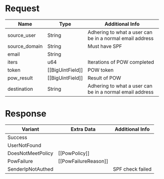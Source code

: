 # Request

| Name          | Type             | Additional Info                                          |
| ------------- | ---------------- | -------------------------------------------------------- |
| source_user   | String           | Adhering to what a user can be in a normal email address |
| source_domain | String           | Must have SPF                                            |
| email         | String           |                                                          |
| iters         | u64              | Iterations of POW completed                              |
| token         | [[BigUintField]] | POW token                                                |
| pow_result    | [[BigUintField]] | Result of POW                                            |
| destination   | String           | Adhering to what a user can be in a normal email address |


# Response


| Variant           | Extra Data           | Additional Info  |
| ----------------- | -------------------- | ---------------- |
| Success           |                      |                  |
| UserNotFound      |                      |                  |
| DoesNotMeetPolicy | [[PowPolicy]]        |                  |
| PowFailure        | [[PowFailureReason]] |                  |
| SenderIpNotAuthed |                      | SPF check failed |
